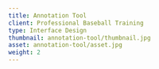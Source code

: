 ```yaml
---
title: Annotation Tool
client: Professional Baseball Training
type: Interface Design
thumbnail: annotation-tool/thumbnail.jpg
asset: annotation-tool/asset.jpg
weight: 2
---
```

